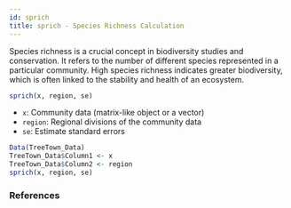 ```yaml
---
id: sprich
title: sprich - Species Richness Calculation
---
```


Species richness is a crucial concept in biodiversity studies and conservation. It refers to the number of different species represented in a particular community. High species richness indicates greater biodiversity, which is often linked to the stability and health of an ecosystem.

```R
sprich(x, region, se)
```

- `x`: Community data (matrix-like object or a vector)
- `region`: Regional divisions of the community data
- `se`: Estimate standard errors

```R
Data(TreeTown_Data)
TreeTown_Data$Column1 <- x
TreeTown_Data$Column2 <- region
sprich(x, region, se)
```

### References